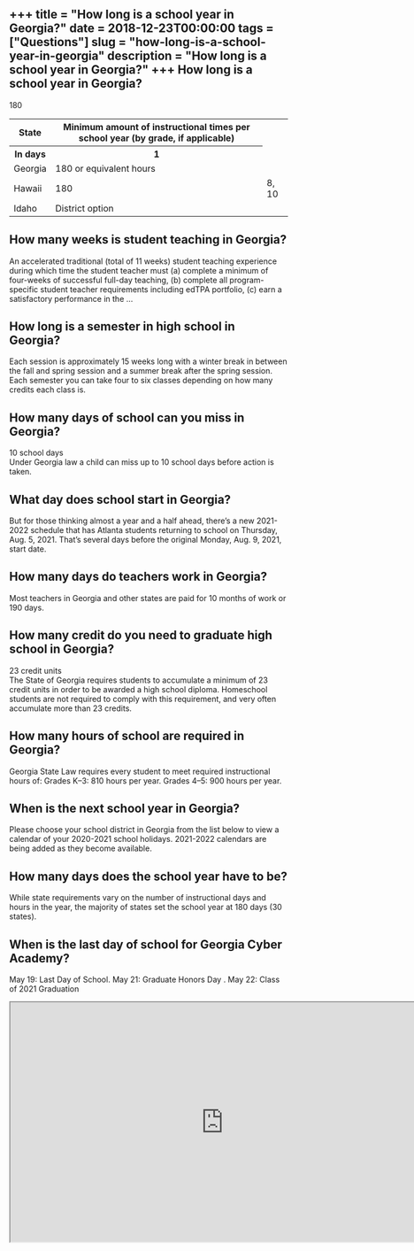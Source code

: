+++
title = "How long is a school year in Georgia?"
date = 2018-12-23T00:00:00
tags = ["Questions"]
slug = "how-long-is-a-school-year-in-georgia"
description = "How long is a school year in Georgia?"
+++
How long is a school year in Georgia?
-------------------------------------

180

<table><tr><th>State</th><th>Minimum amount of instructional times per school year (by grade, if applicable)</th></tr><tr><th>In days</th><th>1</th></tr><tr><td>Georgia</td><td>180 or equivalent hours</td><td></td></tr><tr><td>Hawaii</td><td>180</td><td>8, 10</td></tr><tr><td>Idaho</td><td>District option</td><td></td></tr></table>

How many weeks is student teaching in Georgia?
----------------------------------------------

An accelerated traditional (total of 11 weeks) student teaching experience during which time the student teacher must (a) complete a minimum of four-weeks of successful full-day teaching, (b) complete all program-specific student teacher requirements including edTPA portfolio, (c) earn a satisfactory performance in the …

How long is a semester in high school in Georgia?
-------------------------------------------------

Each session is approximately 15 weeks long with a winter break in between the fall and spring session and a summer break after the spring session. Each semester you can take four to six classes depending on how many credits each class is.

How many days of school can you miss in Georgia?
------------------------------------------------

10 school days  
Under Georgia law a child can miss up to 10 school days before action is taken.

What day does school start in Georgia?
--------------------------------------

But for those thinking almost a year and a half ahead, there’s a new 2021-2022 schedule that has Atlanta students returning to school on Thursday, Aug. 5, 2021. That’s several days before the original Monday, Aug. 9, 2021, start date.

How many days do teachers work in Georgia?
------------------------------------------

Most teachers in Georgia and other states are paid for 10 months of work or 190 days.

How many credit do you need to graduate high school in Georgia?
---------------------------------------------------------------

23 credit units  
The State of Georgia requires students to accumulate a minimum of 23 credit units in order to be awarded a high school diploma. Homeschool students are not required to comply with this requirement, and very often accumulate more than 23 credits.

How many hours of school are required in Georgia?
-------------------------------------------------

Georgia State Law requires every student to meet required instructional hours of: Grades K–3: 810 hours per year. Grades 4–5: 900 hours per year.

When is the next school year in Georgia?
----------------------------------------

Please choose your school district in Georgia from the list below to view a calendar of your 2020-2021 school holidays. 2021-2022 calendars are being added as they become available.

How many days does the school year have to be?
----------------------------------------------

While state requirements vary on the number of instructional days and hours in the year, the majority of states set the school year at 180 days (30 states).

When is the last day of school for Georgia Cyber Academy?
---------------------------------------------------------

 May 19: Last Day of School. May 21: Graduate Honors Day . May 22: Class of 2021 Graduation

<iframe allow="accelerometer; autoplay; clipboard-write; encrypted-media; gyroscope; picture-in-picture" allowfullscreen="" class="__youtube_prefs__  epyt-is-override  no-lazyload" data-no-lazy="1" data-origheight="433" data-origwidth="770" data-skipgform_ajax_framebjll="" height="433" id="_ytid_92552" loading="lazy" src="https://www.youtube.com/embed/or_S-tspwpU?enablejsapi=1&autoplay=0&cc_load_policy=0&cc_lang_pref=&iv_load_policy=1&loop=0&modestbranding=0&rel=1&fs=1&playsinline=0&autohide=2&theme=dark&color=red&controls=1&" title="YouTube player" width="770"></iframe>